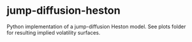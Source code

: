 # jump-diffusion-heston

Python implementation of a jump-diffusion Heston model. 
See plots folder for resulting implied volatility surfaces.
